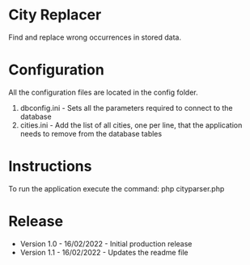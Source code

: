 # City Replacer
Find and replace wrong occurrences in stored data.

# Configuration
All the configuration files are located in the config folder.
1. dbconfig.ini - Sets all the parameters required to connect to the database
2. cities.ini - Add the list of all cities, one per line, that the application needs to remove from the database tables

# Instructions
To run the application execute the command: php cityparser.php

# Release
- Version 1.0 - 16/02/2022 - Initial production release
- Version 1.1 - 16/02/2022 - Updates the readme file